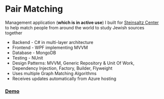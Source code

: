 # Pair Matching
Management application (<b>which is in active use</b>) I built for <a href="https://www.steinsaltz-center.org.il/home/doc.aspx?mCatID=69792&mode=s&icID=7540">Steinsaltz Center</a> to help match people from around the
world to study Jewish sources together

* Backend - C# in multi-layer architecture
* Frontend - WPF implementing MVVM
* Database - MongoDB
* Testing - NUnit
* Design Patterns: MVVM, Generic Repository & Unit Of Work, Dependency Injection, Factory, Builder, Flyweight
* Uses multiple Graph Matching Algorithms
* Receives updates automatically from Azure hosting

<h3><a href="https://www.youtube.com/watch?v=fFIi8JdmiLM">Demo</a></h3>
